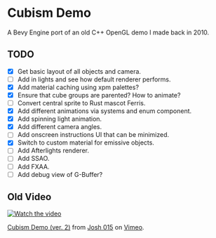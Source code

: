 # Cubism Demo
A Bevy Engine port of an old C++ OpenGL demo I made back in 2010.

## TODO
- [x] Get basic layout of all objects and camera.
- [ ] Add in lights and see how default renderer performs.
- [x] Add material caching using xpm palettes?
- [x] Ensure that cube groups are parented? How to animate?
- [ ] Convert central sprite to Rust mascot Ferris.
- [x] Add different animations via systems and enum component.
- [x] Add spinning light animation.
- [x] Add different camera angles.
- [ ] Add onscreen instructions UI that can be minimized.
- [x] Switch to custom material for emissive objects.
- [ ] Add Afterlights renderer.
- [ ] Add SSAO.
- [ ] Add FXAA.
- [ ] Add debug view of G-Buffer?

## Old Video
[![Watch the video](https://i.vimeocdn.com/video/93015207_472x266.jpg)](https://vimeo.com/15442169)
<p><a href="https://vimeo.com/15442169">Cubism Demo (ver. 2)</a> from <a href="https://vimeo.com/user2176585">Josh 015</a> on <a href="https://vimeo.com">Vimeo</a>.</p>
